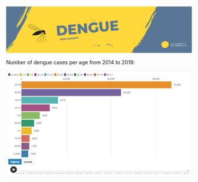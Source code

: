 <p align="center">
  <img src="BannersDengue.png" >
</p>
Number of dengue cases per age from 2014 to 2019:

<p align="center">
  <img src="denguenoGDF_perage.png" >
</p>
